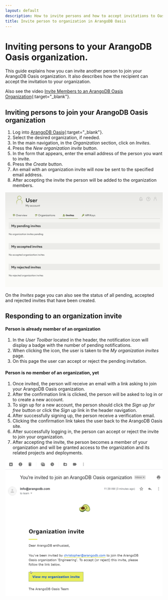 ```yaml
---
layout: default
description: How to invite persons and how to accept invitations to Oasis organizations
title: Invite person to organization in ArangoDB Oasis
---
```

# Inviting persons to your ArangoDB Oasis organization.

This guide explains how you can invite another person to join your
ArangoDB Oasis organization.  It also describes how the recipient can accept
the invitation to your organization.

Also see the video
[Invite Members to an ArangoDB Oasis Organization](https://www.youtube.com/watch?v=lqGgmuNHRQQ&list=PL0tn-TSss6NWH3DNyF96Zbz8LQ0OaFmvS&index=8&t=0s){:target="_blank"}.

## Inviting persons to join your ArangoDB Oasis organization

1. Log into [ArangoDB Oasis](https://cloud.arangodb.com){:target="_blank"}.
2. Select the desired organization, if needed.
3. In the main navigation, in the _Organization_ section, click on _Invites_.
4. Press the _New organization invite_ button.
5. In the form that appears, enter the email address of the person you want
   to invite.
6. Press the _Create_ button.
7. An email with an organization invite will now be sent to the specified
   email address.
8. After accepting the invite the person will be added to the organization
   members.

![Oasis Organization Invites](../images/oasis-invites.png)

On the _Invites_ page you can also see the status of all pending, accepted and
rejected invites that have been created.

## Responding to an organization invite

#### Person is already member of an organization

1. In the _User Toolbar_ located in the header, the notification icon will
   display a badge with the number of pending notifications.
2. When clicking the icon, the user is taken to the
   _My organization invites_ page.
3. On this page the user can accept or reject the pending invitation.

#### Person is no member of an organization, yet

1. Once invited, the person will receive an email with a link asking to join
   your ArangoDB Oasis organization.
2. After the confirmation link is clicked, the person will be asked to log in
   or to create a new account.
3. To sign up for a new account, the person should click the
   _Sign up for free_ button or click the _Sign up_ link in the header navigation.
4. After successfully signing up, the person receive a verification email.
5. Clicking the confirmation link takes the user back to the ArangoDB Oasis site.
6. After successfully logging in, the person can accept or reject the invite to
   join your organization.
7. After accepting the invite, the person becomes a member of your organization
   and will be granted access to the organization and its related projects and
   deployments.

![Oasis Organization Invite Email](../images/oasis-org-invite-email.png)
